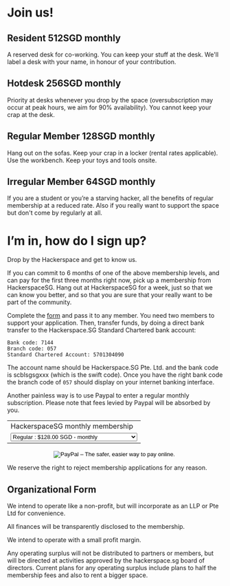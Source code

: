 # Join us!

## Resident 512SGD monthly

A reserved desk for co-working. You can keep your stuff at the desk.  We'll
label a desk with your name, in honour of your contribution.

## Hotdesk 256SGD monthly

Priority at desks whenever you drop by the space (oversubscription may occur at
peak hours, we aim for 90% availability). You cannot keep your crap at the
desk.

## Regular Member 128SGD monthly

Hang out on the sofas. Keep your crap in a locker (rental rates applicable).
Use the workbench. Keep your toys and tools onsite.

## Irregular Member 64SGD monthly

If you are a student or you’re a starving hacker, all the benefits of regular
membership at a reduced rate. Also if you really want to support the space but
don't come by regularly at all.

# I’m in, how do I sign up?

Drop by the Hackerspace and get to know us.

If you can commit to 6 months of one of the above membership levels, and can
pay for the first three months right now, pick up a membership from
HackerspaceSG. Hang out at HackerspaceSG for a week, just so that we can know
you better, and so that you are sure that your really want to be part of the
community.

Complete the <a href="/membership/MembershipAgreement.pdf"
target="_blank">form</a> and pass it to any member. You need two members to
support your application. Then, transfer funds, by doing a direct bank
transfer to the Hackerspace.SG Standard Chartered bank account:

	Bank code: 7144
	Branch code: 057
	Standard Chartered Account: 5701304090

The account name should be Hackerspace.SG Pte. Ltd. and the bank code is
scblsgsgxxx (which is the swift code). Once you have the right bank code the
branch code of `057` should display on your internet banking interface.

Another painless way is to use Paypal to enter a regular monthly
subscription.  Please note that fees levied by Paypal will be absorbed by you.

<div align="center"><form action="https://www.paypal.com/cgi-bin/webscr" method="post" target="_top">
<input type="hidden" name="cmd" value="_s-xclick">
<input type="hidden" name="hosted_button_id" value="6YY74YT8UKT9E">
<table>
<tr><td><input type="hidden" name="on0" value="HackerspaceSG monthly membership">HackerspaceSG monthly membership</td></tr><tr><td><select name="os0">
	<option value="Regular">Regular : $128.00 SGD - monthly</option>
	<option value="Youth/Starving hacker">Youth/Starving hacker : $64.00 SGD - monthly</option>
	<option value="Hotdesker">Hotdesker : $256.00 SGD - monthly</option>
	<option value="Resident">Resident : $512.00 SGD - monthly</option>
</select> </td></tr>
</table>
<input type="hidden" name="currency_code" value="SGD">
<input type="image" src="https://www.paypalobjects.com/en_GB/SG/i/btn/btn_subscribeCC_LG.gif" border="0" name="submit" alt="PayPal – The safer, easier way to pay online.">
<img alt="" border="0" src="https://www.paypalobjects.com/en_GB/i/scr/pixel.gif" width="1" height="1">
</form></div>

We reserve the right to reject membership applications for any reason.

## Organizational Form

We intend to operate like a non-profit, but will incorporate as an LLP or Pte Ltd for convenience.

All finances will be transparently disclosed to the membership.

We intend to operate with a small profit margin.

Any operating surplus will not be distributed to partners or members, but will
be directed at activities approved by the hackerspace.sg board of directors.
Current plans for any operating surplus include plans to half the membership
fees and also to rent a bigger space.
